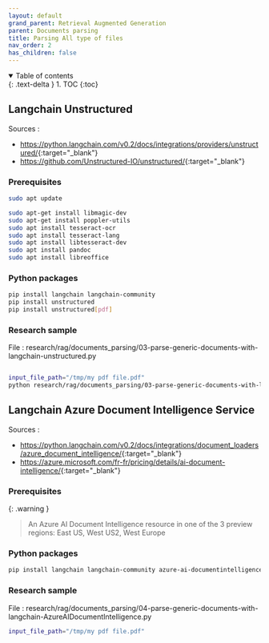 ```yaml
---
layout: default
grand_parent: Retrieval Augmented Generation
parent: Documents parsing
title: Parsing All type of files
nav_order: 2
has_children: false
---
```


<details open markdown="block">
  <summary>
    Table of contents
  </summary>
  {: .text-delta }
1. TOC
{:toc}
</details>

## Langchain Unstructured

Sources :

- <https://python.langchain.com/v0.2/docs/integrations/providers/unstructured/>{:target="_blank"}
- <https://github.com/Unstructured-IO/unstructured/>{:target="_blank"}

### Prerequisites

``` bash
sudo apt update

sudo apt-get install libmagic-dev
sudo apt-get install poppler-utils
sudo apt install tesseract-ocr
sudo apt install tesseract-lang
sudo apt install libtesseract-dev
sudo apt install pandoc
sudo apt install libreoffice

```

### Python packages

``` bash
pip install langchain langchain-community
pip install unstructured
pip install unstructured[pdf]
```

### Research sample

File : research/rag/documents_parsing/03-parse-generic-documents-with-langchain-unstructured.py

``` bash

input_file_path="/tmp/my pdf file.pdf"
python research/rag/documents_parsing/03-parse-generic-documents-with-langchain-unstructured.py --file_path "$input_file_path"
```

## Langchain Azure Document Intelligence Service

Sources :

- <https://python.langchain.com/v0.2/docs/integrations/document_loaders/azure_document_intelligence/>{:target="_blank"}
- <https://azure.microsoft.com/fr-fr/pricing/details/ai-document-intelligence/>{:target="_blank"}

### Prerequisites

{: .warning }
> An Azure AI Document Intelligence resource in one of the 3 preview regions: East US, West US2, West Europe

### Python packages

``` bash
pip install langchain langchain-community azure-ai-documentintelligence
```

### Research sample

File : research/rag/documents_parsing/04-parse-generic-documents-with-langchain-AzureAIDocumentIntelligence.py

``` bash
input_file_path="/tmp/my pdf file.pdf"


```
